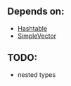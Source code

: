 ## Depends on:
- [Hashtable](https://github.com/braydenanderson2014/C-Arduino-Libraries/tree/main/lib/Hashtable)
- [SimpleVector](https://github.com/braydenanderson2014/C-Arduino-Libraries/tree/main/lib/SimpleVector)


## TODO:
- nested types

